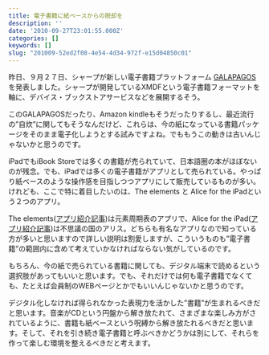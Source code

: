 ```yaml
---
title: 電子書籍に紙ベースからの脱却を
description: ''
date: '2010-09-27T23:01:55.000Z'
categories: []
keywords: []
slug: "201009-52ed2f08-4e54-4d34-972f-e15d04850c01"
---
```

昨日、９月２７日、シャープが新しい電子書籍プラットフォーム [GALAPAGOS](http://www.sharp.co.jp/galapagos/) を発表しました。シャープが開発しているXMDFという電子書籍フォーマットを軸に、デバイス・ブックストアサービスなどを展開するそう。

このGALAPAGOSだったり、Amazon kindleもそうだったりするし、最近流行の”自炊”に関してもそうなんだけど、これらは、今の紙になっている書籍パッケージをそのまま電子化しようとする試みですよね。でももうこの動きは古いんじゃないかと思うのです。

iPadでもiBook Storeでは多くの書籍が売られていて、日本語圏の本がほぼないのが残念。でも、iPadでは多くの電子書籍がアプリとして売られている。やっぱり紙ベースのような操作感を目指しつつアプリにして販売しているものが多い。けれども、ここで特に着目したいのは、The elements と Alice for the iPadという２つのアプリ。

The elements([アプリ紹介記事](http://www.yosukesugahara.com/diary/mac/ipadthe-elements.html))は元素周期表のアプリで、Alice for the iPad([アプリ紹介記事](http://ipad.news-walker.net/archives/693.php))は不思議の国のアリス。どちらも有名なアプリなので知っている方が多いと思いますので詳しい説明は割愛しますが、こういうものも”電子書籍”の範囲内に含めて考えていかなければならない気がしているのです。

もちろん、今の紙で売られている書籍に関しても、デジタル端末で読めるという選択肢があってもいいと思います。でも、それだけでは何も電子書籍でなくても、たとえば会員制のWEBページとかでもいいんじゃないかと思うのです。

デジタル化しなければ得られなかった表現力を活かした”書籍”が生まれるべきだと思います。音楽がCDという円盤から解き放たれて、さまざまな楽しみ方がされているように、書籍も紙ベースという呪縛から解き放たれるべきだと思います。そして、それを引き続き電子書籍と呼ぶべきかどうかは別にして、それらを作って楽しむ環境を整えるべきだと考えます。